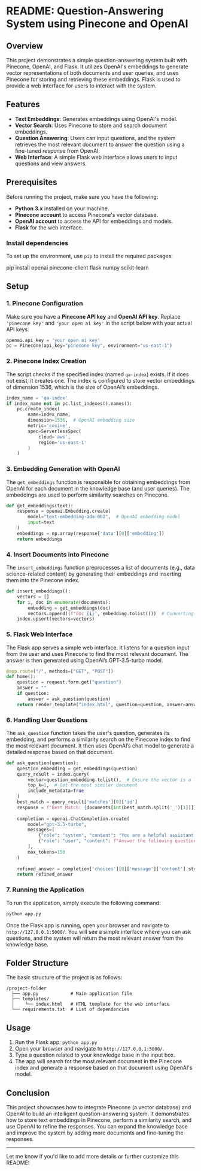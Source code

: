 # README: Question-Answering System using Pinecone and OpenAI

## Overview
This project demonstrates a simple question-answering system built with Pinecone, OpenAI, and Flask. It utilizes OpenAI's embeddings to generate vector representations of both documents and user queries, and uses Pinecone for storing and retrieving these embeddings. Flask is used to provide a web interface for users to interact with the system.

## Features
- **Text Embeddings**: Generates embeddings using OpenAI's model.
- **Vector Search**: Uses Pinecone to store and search document embeddings.
- **Question Answering**: Users can input questions, and the system retrieves the most relevant document to answer the question using a fine-tuned response from OpenAI.
- **Web Interface**: A simple Flask web interface allows users to input questions and view answers.

## Prerequisites
Before running the project, make sure you have the following:
- **Python 3.x** installed on your machine.
- **Pinecone account** to access Pinecone's vector database.
- **OpenAI account** to access the API for embeddings and models.
- **Flask** for the web interface.

### Install dependencies
To set up the environment, use `pip` to install the required packages:

pip install openai pinecone-client flask numpy scikit-learn


## Setup

### 1. Pinecone Configuration
Make sure you have a **Pinecone API key** and **OpenAI API key**. Replace `'pinecone key'` and `'your open ai key'` in the script below with your actual API keys.

```python
openai.api_key = 'your open ai key'
pc = Pinecone(api_key="pinecone key", environment="us-east-1")
```

### 2. Pinecone Index Creation
The script checks if the specified index (named `qa-index`) exists. If it does not exist, it creates one. The index is configured to store vector embeddings of dimension 1536, which is the size of OpenAI’s embeddings.

```python
index_name = 'qa-index'
if index_name not in pc.list_indexes().names():
    pc.create_index(
        name=index_name,
        dimension=1536,  # OpenAI embedding size
        metric='cosine',
        spec=ServerlessSpec(
            cloud='aws',
            region='us-east-1'
        )
    )
```

### 3. Embedding Generation with OpenAI
The `get_embeddings` function is responsible for obtaining embeddings from OpenAI for each document in the knowledge base (and user queries). The embeddings are used to perform similarity searches on Pinecone.

```python
def get_embeddings(text):
    response = openai.Embedding.create(
        model="text-embedding-ada-002",  # OpenAI embedding model
        input=text
    )
    embeddings = np.array(response['data'][0]['embedding'])
    return embeddings
```

### 4. Insert Documents into Pinecone
The `insert_embeddings` function preprocesses a list of documents (e.g., data science-related content) by generating their embeddings and inserting them into the Pinecone index.

```python
def insert_embeddings():
    vectors = []
    for i, doc in enumerate(documents):
        embedding = get_embeddings(doc)
        vectors.append((f"doc_{i}", embedding.tolist()))  # Converting numpy array to list
    index.upsert(vectors=vectors)
```

### 5. Flask Web Interface
The Flask app serves a simple web interface. It listens for a question input from the user and uses Pinecone to find the most relevant document. The answer is then generated using OpenAI’s GPT-3.5-turbo model.

```python
@app.route("/", methods=["GET", "POST"])
def home():
    question = request.form.get("question")
    answer = ""
    if question:
        answer = ask_question(question)
    return render_template("index.html", question=question, answer=answer)
```

### 6. Handling User Questions
The `ask_question` function takes the user's question, generates its embedding, and performs a similarity search on the Pinecone index to find the most relevant document. It then uses OpenAI’s chat model to generate a detailed response based on that document.

```python
def ask_question(question):
    question_embedding = get_embeddings(question)
    query_result = index.query(
        vector=question_embedding.tolist(),  # Ensure the vector is a list of floats
        top_k=1,  # Get the most similar document
        include_metadata=True
    )
    best_match = query_result['matches'][0]['id']
    response = f"Best Match: {documents[int(best_match.split('_')[1])]}"
    
    completion = openai.ChatCompletion.create(
        model="gpt-3.5-turbo",
        messages=[
            {"role": "system", "content": "You are a helpful assistant."},
            {"role": "user", "content": f"Answer the following question based on the document: {documents[int(best_match.split('_')[1])]}\nQuestion: {question}"}
        ],
        max_tokens=150
    )
    
    refined_answer = completion['choices'][0]['message']['content'].strip()
    return refined_answer
```

### 7. Running the Application
To run the application, simply execute the following command:
```bash
python app.py
```

Once the Flask app is running, open your browser and navigate to `http://127.0.0.1:5000/`. You will see a simple interface where you can ask questions, and the system will return the most relevant answer from the knowledge base.

## Folder Structure
The basic structure of the project is as follows:

```
/project-folder
  ├── app.py            # Main application file
  ├── templates/
  │    └── index.html   # HTML template for the web interface
  └── requirements.txt  # List of dependencies
```

## Usage
1. Run the Flask app: `python app.py`
2. Open your browser and navigate to `http://127.0.0.1:5000/`.
3. Type a question related to your knowledge base in the input box.
4. The app will search for the most relevant document in the Pinecone index and generate a response based on that document using OpenAI's model.

## Conclusion
This project showcases how to integrate Pinecone (a vector database) and OpenAI to build an intelligent question-answering system. It demonstrates how to store text embeddings in Pinecone, perform a similarity search, and use OpenAI to refine the responses. You can expand the knowledge base and improve the system by adding more documents and fine-tuning the responses.

---

Let me know if you'd like to add more details or further customize this README!
